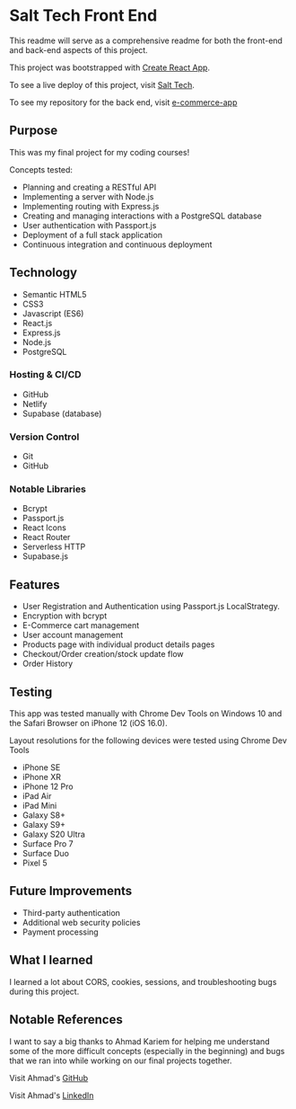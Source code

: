# Salt Tech Front End

This readme will serve as a comprehensive readme for both the front-end and back-end aspects of this project.

This project was bootstrapped with [Create React App](https://github.com/facebook/create-react-app).

To see a live deploy of this project, visit [Salt Tech](https://salttech.netlify.app/).

To see my repository for the back end, visit [e-commerce-app](https://github.com/Gabriel-Bigelow/e-commerce-app)

## Purpose

This was my final project for my coding courses! 

Concepts tested:

- Planning and creating a RESTful API
- Implementing a server with Node.js
- Implementing routing with Express.js
- Creating and managing interactions with a PostgreSQL database
- User authentication with Passport.js
- Deployment of a full stack application
- Continuous integration and continuous deployment

## Technology

- Semantic HTML5
- CSS3
- Javascript (ES6)
- React.js
- Express.js
- Node.js
- PostgreSQL

### Hosting & CI/CD

- GitHub
- Netlify
- Supabase (database)

### Version Control

- Git
- GitHub

### Notable Libraries

- Bcrypt
- Passport.js
- React Icons
- React Router
- Serverless HTTP
- Supabase.js

## Features

- User Registration and Authentication using Passport.js LocalStrategy.
- Encryption with bcrypt
- E-Commerce cart management
- User account management
- Products page with individual product details pages
- Checkout/Order creation/stock update flow
- Order History

## Testing

This app was tested manually with Chrome Dev Tools on Windows 10 and the Safari Browser on iPhone 12 (iOS 16.0).

Layout resolutions for the following devices were tested using Chrome Dev Tools

- iPhone SE
- iPhone XR
- iPhone 12 Pro
- iPad Air
- iPad Mini
- Galaxy S8+
- Galaxy S9+
- Galaxy S20 Ultra
- Surface Pro 7
- Surface Duo
- Pixel 5

## Future Improvements

- Third-party authentication
- Additional web security policies
- Payment processing

## What I learned

I learned a lot about CORS, cookies, sessions, and troubleshooting bugs during this project.

## Notable References

I want to say a big thanks to Ahmad Kariem for helping me understand some of the more difficult concepts (especially in the beginning) and bugs that we ran into while working on our final projects together.

Visit Ahmad's [GitHub](https://github.com/YSquid)

Visit Ahmad's [LinkedIn](https://www.linkedin.com/in/ahmad-kariem/)